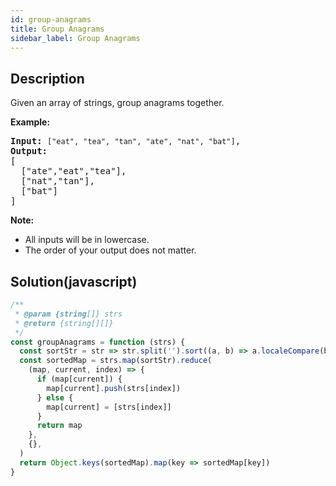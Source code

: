 ```yaml
---
id: group-anagrams
title: Group Anagrams
sidebar_label: Group Anagrams
---
```

## Description
<div class="description">
<p>Given an array of strings, group anagrams together.</p>

<p><strong>Example:</strong></p>

<pre>
<strong>Input:</strong> <code>[&quot;eat&quot;, &quot;tea&quot;, &quot;tan&quot;, &quot;ate&quot;, &quot;nat&quot;, &quot;bat&quot;]</code>,
<strong>Output:</strong>
[
  [&quot;ate&quot;,&quot;eat&quot;,&quot;tea&quot;],
  [&quot;nat&quot;,&quot;tan&quot;],
  [&quot;bat&quot;]
]</pre>

<p><strong>Note:</strong></p>

<ul>
	<li>All inputs will be in lowercase.</li>
	<li>The order of your output does not&nbsp;matter.</li>
</ul>

</div>

## Solution(javascript)
```javascript
/**
 * @param {string[]} strs
 * @return {string[][]}
 */
const groupAnagrams = function (strs) {
  const sortStr = str => str.split('').sort((a, b) => a.localeCompare(b)).join('')
  const sortedMap = strs.map(sortStr).reduce(
    (map, current, index) => {
      if (map[current]) {
        map[current].push(strs[index])
      } else {
        map[current] = [strs[index]]
      }
      return map
    },
    {},
  )
  return Object.keys(sortedMap).map(key => sortedMap[key])
}

```